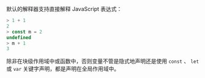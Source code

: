 
默认的解释器支持直接解释 JavaScript 表达式：

<!-- eslint-disable -->
```js
> 1 + 1
2
> const m = 2
undefined
> m + 1
3
```

除非在块级作用域中或函数中，否则变量不管是隐式地声明还是使用 `const` 、 `let` 或 `var` 关键字声明，都是声明在全局作用域中。

